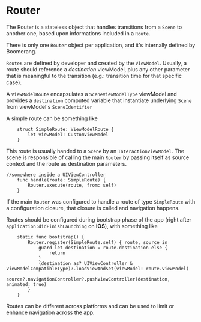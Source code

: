 # Router

The Router is a stateless object that handles transitions from a `Scene` to another one, based upon informations included in a `Route`.

There is only one `Router` object per application, and it's internally defined by Boomerang.

`Route`s are defined by developer and created by the `ViewModel`. Usually, a route should reference a *destination* viewModel, plus any other parameter that is meaningful to the transition (e.g.: transition time for that specific case).

A `ViewModelRoute` encapsulates a `SceneViewModelType` viewModel and provides a `destination` computed variable that instantiate underlying `Scene` from viewModel's `SceneIdentifier`

A simple route can be something like

```
    struct SimpleRoute: ViewModelRoute {
        let viewModel: CustomViewModel
    }
```

This route is usually handed to a `Scene` by an `InteractionViewModel`. The scene is responsible of calling the main `Router` by passing itself as source context and the route as destination parameters.

```
//somewhere inside a UIViewController
    func handle(route: SimpleRoute) {
        Router.execute(route, from: self)
    }
```

If the main `Router` was configured to handle a route of type `SimpleRoute` with a configuration closure, that closure is called and navigation happens.

Routes should be configured during bootstrap phase of the app (right after `application:didFinishLaunching` on **iOS**), with something like

```
    static func bootstrap() {
        Router.register(SimpleRoute.self) { route, source in
            guard let destination = route.destination else {
                return
            }
            (destination as? UIViewController & ViewModelCompatibleType)?.loadViewAndSet(viewModel: route.viewModel)
            source?.navigationController?.pushViewController(destination, animated: true)
        }
    }
```

Routes can be different across platforms and can be used to limit or enhance navigation across the app.